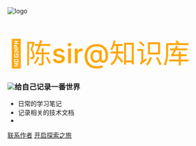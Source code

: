<!-- _coverpage.md -->
<!-- 图片 -->
![logo](https://siteinspire.s3.us-east-1.amazonaws.com/screengrabs/images/000/015/520/medium.jpg)

# <font style="color:orange;font-size:60px;font-weight:500">💪陈sir@知识库</font>
### ![](https://chenyi-tuku.oss-cn-beijing.aliyuncs.com/Project-C2/%E7%88%B1%E5%BF%83.png)给自己记录一番世界

- 日常的学习笔记
- 记录相关的技术文档
- 


[联系作者]()
[开启探索之旅](/README.md)
